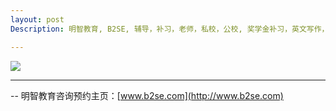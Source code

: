 ```yaml
---
layout: post
Description: 明智教育, B2SE, 辅导，补习，老师，私校，公校, 奖学金补习，英文写作，GA补习辅导，大学选择，工作规划，从业规划，天才儿童是浮云，澳洲学生挫折教育，儿童空间推理，空间理解能力， 自我观对学习成绩的影响，ATAR 成绩，学校排名局限性，介绍 比较, 澳洲 墨尔本，Scholarship Tutoring, General Ability, Numerical Reasoning, Verbal Reasoning Tutoring, Writing, Universities Selection, Career Education, Career Advisors, Guidance, Melbourne Private Schools, Selective Schools, Writing tutoring, Interviews tutoring, Resume Writing, GAT VCE General Achievement Test, VCE Aggregate, Insurance, DES Derived Examination Score, VCE school based assessments, VCAA, moderate, school cohort, GAT考试是VCE考生的考试意外保险, 正常不会用到也不希望用到，特殊情况下就会用到,  一旦用上 只有好处 没有坏处, VCE 没有所谓的学校分

---
```


![](https://live.staticflickr.com/7823/33661936708_166b67a0a1_o.jpg)




--------
-- 明智教育咨询预约主页：[www.b2se.com](http://www.b2se.com)

